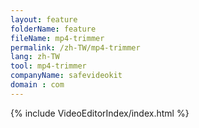 ```yaml
---
layout: feature
folderName: feature
fileName: mp4-trimmer
permalink: /zh-TW/mp4-trimmer
lang: zh-TW
tool: mp4-trimmer
companyName: safevideokit
domain : com
---
```


{% include VideoEditorIndex/index.html %}

   
